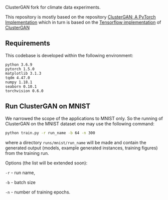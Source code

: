 ClusterGAN fork for climate data experiments.

This repository is mostly based on the repository [ClusterGAN: A PyTorch Implementation](https://github.com/zhampel/clusterGAN) which in turn is based on the [Tensorflow implementation](https://github.com/sudiptodip15/ClusterGAN) of [ClusterGAN](https://arxiv.org/abs/1809.03627)




## Requirements

This codebase is developed within the following environment:
```
python 3.6.9
pytorch 1.5.0
matplotlib 3.1.3
tqdm 4.47.0
numpy 1.18.1
seaborn 0.10.1
torchvision 0.6.0
```



## Run ClusterGAN on MNIST

We narrowed the scope of the applications to MNIST only. So the running of ClusterGAN on the MNIST dataset one may use the following command:
```bash
python train.py -r run_name -b 64 -n 300
```
where a directory `runs/mnist/run_name` will be made and contain the generated output (models, example generated instances, training figures) from the training run.

Options (the list will be extended soon):

 `-r` - run name,

`-b` - batch size

`-n` - number of training epochs.